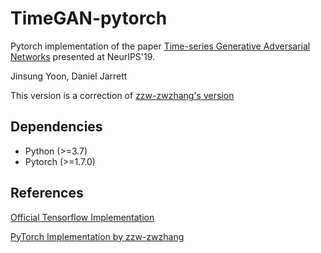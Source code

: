 # TimeGAN-pytorch

Pytorch implementation of the paper [Time-series Generative Adversarial Networks](https://papers.nips.cc/paper/2019/file/c9efe5f26cd17ba6216bbe2a7d26d490-Paper.pdf) presented at NeurIPS'19.

Jinsung Yoon, Daniel Jarrett

This version is a correction of [zzw-zwzhang's version](https://github.com/zzw-zwzhang/TimeGAN-pytorch)


## Dependencies
- Python (>=3.7)
- Pytorch (>=1.7.0)


## References

[Official Tensorflow Implementation ](https://github.com/jsyoon0823/TimeGAN)

[PyTorch Implementation by zzw-zwzhang ](https://github.com/zzw-zwzhang/TimeGAN-pytorch)
